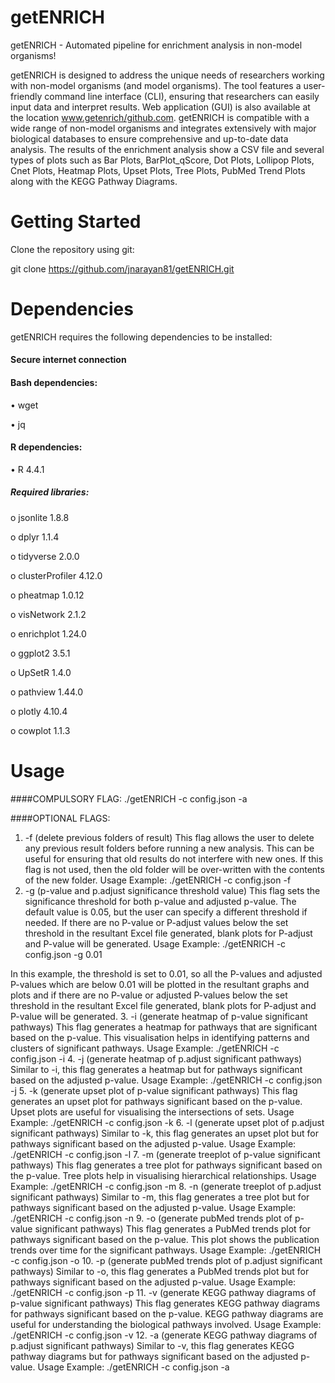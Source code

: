 # getENRICH
getENRICH - Automated pipeline for enrichment analysis in non-model organisms!

getENRICH is designed to address the unique needs of researchers working with non-model organisms (and model organisms). The tool features a user-friendly command line interface (CLI), ensuring that researchers can easily input data and interpret results. Web application (GUI) is also available at the location www.getenrich/github.com. getENRICH is compatible with a wide range of non-model organisms and integrates extensively with major biological databases to ensure comprehensive and up-to-date data analysis. The results of the enrichment analysis show a CSV file and several types of plots such as Bar Plots, BarPlot_qScore, Dot Plots, Lollipop Plots, Cnet Plots, Heatmap Plots, Upset Plots, Tree Plots, PubMed Trend Plots along with the KEGG Pathway Diagrams.

# Getting Started
Clone the repository using git:

git clone https://github.com/jnarayan81/getENRICH.git

# Dependencies
getENRICH requires the following dependencies to be installed:

#### Secure internet connection
 
#### Bash dependencies:

•	wget

•	jq
 
 #### R dependencies:
 
•	R 4.4.1

##### Required libraries:

o	jsonlite 1.8.8

o	dplyr 1.1.4

o	tidyverse 2.0.0

o	clusterProfiler 4.12.0

o	pheatmap 1.0.12

o	visNetwork 2.1.2

o	enrichplot 1.24.0

o	ggplot2 3.5.1

o	UpSetR 1.4.0

o	pathview 1.44.0

o	plotly 4.10.4

o	cowplot 1.1.3


# Usage
####COMPULSORY FLAG:
./getENRICH -c config.json -a

####OPTIONAL FLAGS:


1.	-f (delete previous folders of result)
This flag allows the user to delete any previous result folders before running a new analysis. This can be useful for ensuring that old results do not interfere with new ones. If this flag is not used, then the old folder will be over-written with the contents of the new folder.
Usage Example:
./getENRICH -c config.json -f
2.	-g (p-value and p.adjust significance threshold value)
This flag sets the significance threshold for both p-value and adjusted p-value. The default value is 0.05, but the user can specify a different threshold if needed. If there are no P-value or P-adjust values below the set threshold in the resultant Excel file generated, blank plots for P-adjust and P-value will be generated.
Usage Example:
./getENRICH -c config.json -g 0.01

In this example, the threshold is set to 0.01, so all the P-values and adjusted P-values which are below 0.01 will be plotted in the resultant graphs and plots and if there are no P-value or adjusted P-values below the set threshold in the resultant Excel file generated, blank plots for P-adjust and P-value will be generated.
3.	-i (generate heatmap of p-value significant pathways)
This flag generates a heatmap for pathways that are significant based on the p-value. This visualisation helps in identifying patterns and clusters of significant pathways.
Usage Example:
./getENRICH -c config.json -i
4.	-j (generate heatmap of p.adjust significant pathways)
Similar to -i, this flag generates a heatmap but for pathways significant based on the adjusted p-value.
Usage Example:
./getENRICH -c config.json -j
5.	-k (generate upset plot of p-value significant pathways)
This flag generates an upset plot for pathways significant based on the p-value. Upset plots are useful for visualising the intersections of sets.
Usage Example:
./getENRICH -c config.json -k
6.	-l (generate upset plot of p.adjust significant pathways)
Similar to -k, this flag generates an upset plot but for pathways significant based on the adjusted p-value.
Usage Example:
./getENRICH -c config.json -l
7.	-m (generate treeplot of p-value significant pathways)
This flag generates a tree plot for pathways significant based on the p-value. Tree plots help in visualising hierarchical relationships.
Usage Example:
./getENRICH -c config.json -m
8.	-n (generate treeplot of p.adjust significant pathways)
Similar to -m, this flag generates a tree plot but for pathways significant based on the adjusted p-value.
            Usage Example:
./getENRICH -c config.json -n
9.	-o (generate pubMed trends plot of p-value significant pathways)
This flag generates a PubMed trends plot for pathways significant based on the p-value. This plot shows the publication trends over time for the significant pathways.
Usage Example:
./getENRICH -c config.json -o
10.	-p (generate pubMed trends plot of p.adjust significant pathways)
Similar to -o, this flag generates a PubMed trends plot but for pathways significant based on the adjusted p-value.
Usage Example:
./getENRICH -c config.json -p
11.	-v (generate KEGG pathway diagrams of p-value significant pathways)
This flag generates KEGG pathway diagrams for pathways significant based on the p-value. KEGG pathway diagrams are useful for understanding the biological pathways involved.
Usage Example:
./getENRICH -c config.json -v
12.	-a (generate KEGG pathway diagrams of p.adjust significant pathways)
Similar to -v, this flag generates KEGG pathway diagrams but for pathways significant based on the adjusted p-value.
Usage Example:
./getENRICH -c config.json -a

